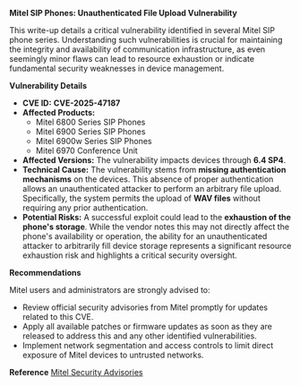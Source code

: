 **Mitel SIP Phones: Unauthenticated File Upload Vulnerability**

This write-up details a critical vulnerability identified in several Mitel SIP phone series. Understanding such vulnerabilities is crucial for maintaining the integrity and availability of communication infrastructure, as even seemingly minor flaws can lead to resource exhaustion or indicate fundamental security weaknesses in device management.

**Vulnerability Details**

*   **CVE ID:** **CVE-2025-47187**
*   **Affected Products:**
    *   Mitel 6800 Series SIP Phones
    *   Mitel 6900 Series SIP Phones
    *   Mitel 6900w Series SIP Phones
    *   Mitel 6970 Conference Unit
*   **Affected Versions:** The vulnerability impacts devices through **6.4 SP4**.
*   **Technical Cause:** The vulnerability stems from **missing authentication mechanisms** on the devices. This absence of proper authentication allows an unauthenticated attacker to perform an arbitrary file upload. Specifically, the system permits the upload of **WAV files** without requiring any prior authentication.
*   **Potential Risks:** A successful exploit could lead to the **exhaustion of the phone's storage**. While the vendor notes this may not directly affect the phone's availability or operation, the ability for an unauthenticated attacker to arbitrarily fill device storage represents a significant resource exhaustion risk and highlights a critical security oversight.

**Recommendations**

Mitel users and administrators are strongly advised to:

*   Review official security advisories from Mitel promptly for updates related to this CVE.
*   Apply all available patches or firmware updates as soon as they are released to address this and any other identified vulnerabilities.
*   Implement network segmentation and access controls to limit direct exposure of Mitel devices to untrusted networks.

**Reference**
[Mitel Security Advisories](https://www.mitel.com/support/security-advisories)